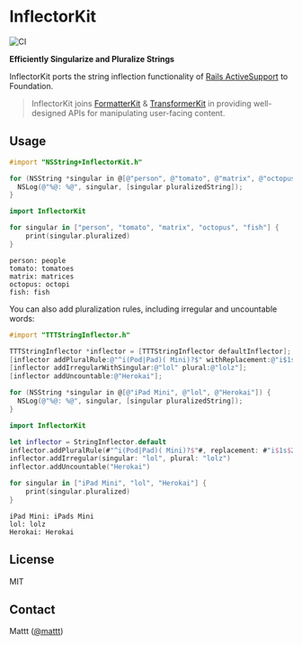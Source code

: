 # InflectorKit
![CI][ci badge]

**Efficiently Singularize and Pluralize Strings**

InflectorKit ports the string inflection functionality of [Rails ActiveSupport](https://github.com/rails/rails/blob/master/activesupport/lib/active_support/inflector/inflections.rb) to Foundation.

> InflectorKit joins [FormatterKit](https://github.com/mattt/FormatterKit) & [TransformerKit](https://github.com/mattt/TransformerKit) in providing well-designed APIs for manipulating user-facing content.

## Usage

```objective-c
#import "NSString+InflectorKit.h"

for (NSString *singular in @[@"person", @"tomato", @"matrix", @"octopus", @"fish"]) {
  NSLog(@"%@: %@", singular, [singular pluralizedString]);
}
```

```swift
import InflectorKit

for singular in ["person", "tomato", "matrix", "octopus", "fish"] {
    print(singular.pluralized)
}
```

    person: people
    tomato: tomatoes
    matrix: matrices
    octopus: octopi
    fish: fish

You can also add pluralization rules, including irregular and uncountable words:

```objective-c
#import "TTTStringInflector.h"

TTTStringInflector *inflector = [TTTStringInflector defaultInflector];
[inflector addPluralRule:@"^i(Pod|Pad)( Mini)?$" withReplacement:@"i$1s$2"];
[inflector addIrregularWithSingular:@"lol" plural:@"lolz"];
[inflector addUncountable:@"Herokai"];

for (NSString *singular in @[@"iPad Mini", @"lol", @"Herokai"]) {
  NSLog(@"%@: %@", singular, [singular pluralizedString]);
}
```

```swift
import InflectorKit

let inflector = StringInflector.default
inflector.addPluralRule(#"^i(Pod|Pad)( Mini)?$"#, replacement: #"i$1s$2"#)
inflector.addIrregular(singular: "lol", plural: "lolz")
inflector.addUncountable("Herokai")

for singular in ["iPad Mini", "lol", "Herokai"] {
    print(singular.pluralized)
}
```

    iPad Mini: iPads Mini
    lol: lolz
    Herokai: Herokai

## License

MIT

## Contact

Mattt ([@mattt](https://twitter.com/mattt))

[ci badge]: https://github.com/mattt/InflectorKit/workflows/CI/badge.svg
